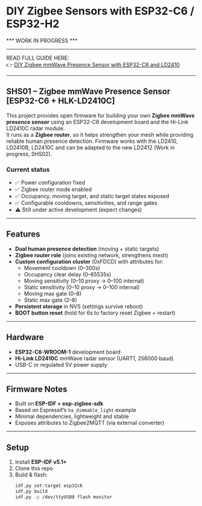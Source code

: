 # DIY Zigbee Sensors with ESP32-C6 / ESP32-H2

*** WORK IN PROGRESS ***  
************************

READ FULL GUIDE HERE:  
👉 [DIY Zigbee mmWave Presence Sensor with ESP32-C6 and LD2410](https://smarthomescene.com/guides/diy-zigbee-mmwave-presence-sensor-with-esp32-c6-and-ld2410/)

---

## SHS01 – Zigbee mmWave Presence Sensor [ESP32-C6 + HLK-LD2410C]

This project provides open firmware for building your own **Zigbee mmWave presence sensor** using an ESP32-C6 development board and the Hi-Link LD2410C radar module.  
It runs as a **Zigbee router**, so it helps strengthen your mesh while providing reliable human presence detection. 
Firmware works with the LD2410, LD2410B, LD2410C and can be adapted to the new LD2412 (Work in progress, SHS02).

### Current status
- ✅ Power configuration fixed  
- ✅ Zigbee router mode enabled  
- ✅ Occupancy, moving target, and static target states exposed  
- ✅ Configurable cooldowns, sensitivities, and range gates  
- ⚠️ Still under active development (expect changes)  

---

## Features
- **Dual human presence detection** (moving + static targets)  
- **Zigbee router role** (joins existing network, strengthens mesh)  
- **Custom configuration cluster** (0xFDCD) with attributes for:  
  - Movement cooldown (0–300s)  
  - Occupancy clear delay (0–65535s)  
  - Moving sensitivity (0–10 proxy → 0–100 internal)  
  - Static sensitivity (0–10 proxy → 0–100 internal)  
  - Moving max gate (0–8)  
  - Static max gate (2–8)  
- **Persistent storage** in NVS (settings survive reboot)  
- **BOOT button reset** (hold for 6s to factory reset Zigbee + restart)  

---

## Hardware
- **ESP32-C6-WROOM-1** development board  
- **Hi-Link LD2410C** mmWave radar sensor (UART1, 256000 baud)  
- USB-C or regulated 5V power supply  

---

## Firmware Notes
- Built on **ESP-IDF + esp-zigbee-sdk**  
- Based on Espressif’s `ha_dimmable_light` example  
- Minimal dependencies, lightweight and stable  
- Exposes attributes to Zigbee2MQTT (via external converter)  

---

## Setup
1. Install **ESP-IDF v5.1+** 
2. Clone this repo  
3. Build & flash:  
   ```bash
   idf.py set-target esp32c6
   idf.py build
   idf.py -p /dev/ttyUSB0 flash monitor

